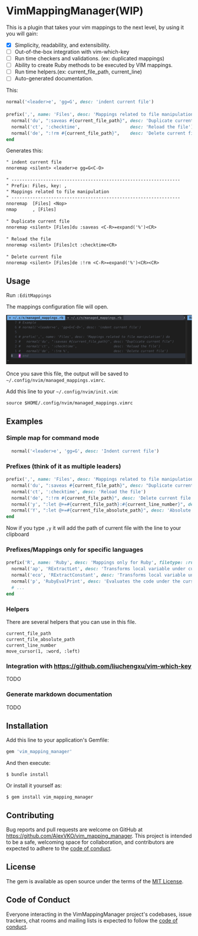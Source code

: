 # VimMappingManager(WIP)

This is a plugin that takes your vim mappings to the next level, by using it you will gain:

- [x] Simplicity, readability, and extensibility.
- [ ] Out-of-the-box integration with vim-which-key
- [ ] Run time checkers and validations. (ex: duplicated mappings)
- [ ] Ability to create Ruby methods to be executed by VIM mappings.
- [ ] Run time helpers.(ex: current_file_path, current_line)
- [ ] Auto-generated documentation.

This:
```ruby
normal('<leader>e', 'gg=G', desc: 'indent current file')

prefix(',', name: 'Files', desc: 'Mappings related to file manipulation') do
  normal('du', ":saveas #{current_file_path}", desc: 'Duplicate current file', execute: false)
  normal('ct', ':checktime',                   desc: 'Reload the file')
  normal('de', ":!rm #{current_file_path}",    desc: 'Delete current file')
end
```

Generates this:
```
" indent current file
nnoremap <silent> <leader>e gg=G<C-O>

" ----------------------------------------------------------------
" Prefix: Files, key: ,
" Mappings related to file manipulation
" ----------------------------------------------------------------
nnoremap  [Files] <Nop>
nmap      , [Files]

" Duplicate current file
nnoremap <silent> [Files]du :saveas <C-R>=expand('%')<CR>

" Reload the file
nnoremap <silent> [Files]ct :checktime<CR>

" Delete current file
nnoremap <silent> [Files]de :!rm <C-R>=expand('%')<CR><CR>
```
## Usage

Run `:EditMappings`

The mappings configuration file will open.

![](https://github.com/AlexVKO/vim-mapping-manager/blob/master/docs/example.png)

Once you save this file, the output will be saved to `~/.config/nvim/managed_mappings.vimrc`.

Add this line to your `~/.config/nvim/init.vim`:

```
source $HOME/.config/nvim/managed_mappings.vimrc
```

## Examples

### Simple map for command mode
```ruby
  normal('<leader>e', 'gg=G', desc: 'Indent current file')
```

### Prefixes (think of it as multiple leaders)
```ruby
prefix(',', name: 'Files', desc: 'Mappings related to file manipulation') do
  normal('du', ":saveas #{current_file_path}", desc: "Duplicate current file")
  normal('ct', ':checktime', desc: 'Reload the file')
  normal('de', ":!rm #{current_file_path}", desc: 'Delete current file')
  normal('y', ":let @+=#{current_file_path}:#{current_line_number}", desc: 'Relative path copied to clipboard.')
  normal('Y', ":let @+=#{current_file_absolute_path}", desc: 'Absolute path copied to clipboard.')
end
```

Now if you type `,y` it will add the path of current file with the line to your clipboard

### Prefixes/Mappings only for specific languages

```ruby
prefix('R', name: 'Ruby', desc: 'Mappings only for Ruby', filetype: :ruby) do
  normal('ap', 'RExtractLet', desc: 'Transforms local variable under cursor to let')
  normal('eco', 'RExtractConstant', desc: 'Transforms local variable under cursor to constant')
  normal('p', 'RubyEvalPrint', desc: 'Evaluates the code under the cursor and print inline')
  # ...
end
```

### Helpers
There are several helpers that you can use in this file.
```
current_file_path
current_file_absolute_path
current_line_number
move_cursor(1, :word, :left)

```

### Integration with https://github.com/liuchengxu/vim-which-key
TODO

### Generate markdown documentation
TODO

## Installation

Add this line to your application's Gemfile:

```ruby
gem 'vim_mapping_manager'
```

And then execute:

    $ bundle install

Or install it yourself as:

    $ gem install vim_mapping_manager

## Contributing

Bug reports and pull requests are welcome on GitHub at https://github.com/AlexVKO/vim_mapping_manager. This project is intended to be a safe, welcoming space for collaboration, and contributors are expected to adhere to the [code of conduct](https://github.com/AlexVKO/vim_mapping_manager/blob/master/CODE_OF_CONDUCT.md).


## License

The gem is available as open source under the terms of the [MIT License](https://opensource.org/licenses/MIT).

## Code of Conduct

Everyone interacting in the VimMappingManager project's codebases, issue trackers, chat rooms and mailing lists is expected to follow the [code of conduct](https://github.com/AlexVKO/vim_mapping_manager/blob/master/CODE_OF_CONDUCT.md).
